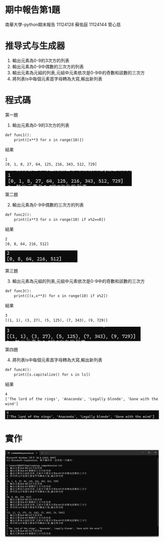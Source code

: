 # 期中報告第1題
南華大學-python期末報告
11124128 蘇佑庭 11124144 管心慈
# 推导式与生成器
1. 輸出元素為0-9的3次方的列表
2. 輸出元素為0-9中偶數的三次方的列表
3. 輸出元素為元組的列表,元組中元素依次是0-9中的奇數和該數的三次方
4. 將列表ls中每個元素首字母轉為大寫,輸出新列表
# 程式碼
第一題
1. 輸出元素為0-9的3次方的列表
```
def func1():
    print([x**3 for x in range(10)])
```
結果
```
1
[0, 1, 8, 27, 64, 125, 216, 343, 512, 729]
```
![image](https://github.com/w1ldc4t04/python1/blob/main/01.png)

第二題

2. 輸出元素為0-9中偶數的三次方的列表
```
def func2():
    print([x**3 for x in range(10) if x%2==0])
```
結果
```
2
[0, 8, 64, 216, 512]
```
![image](https://github.com/w1ldc4t04/python1/blob/main/02.png)

第三題

3. 輸出元素為元組的列表,元組中元素依次是0-9中的奇數和該數的三次方
```
def func3():
    print([(x,x**3) for x in range(10) if x%2])
```
結果
```
3
[(1, 1), (3, 27), (5, 125), (7, 343), (9, 729)]
```
![image](https://github.com/w1ldc4t04/python1/blob/main/03.png)

第四題

4. 將列表ls中每個元素首字母轉為大寫,輸出新列表
``` 
def func4():
    print([s.capitalize() for s in ls])
```
結果
```
4
['The lord of the rings', 'Anaconda', 'Legally blonde', 'Gone with the wind']
```
![image](https://github.com/w1ldc4t04/python1/blob/main/04.png)
# 實作
![image](https://github.com/w1ldc4t04/python1/blob/main/all.png)
